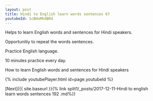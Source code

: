 ```yaml
---
layout: post
title: Hindi to English learn words sentences 67 
youtubeId: 1cBHoMhdBR4
---
```

 
 
Helps to learn English words and sentences for Hindi speakers.

Opportunitiy to repeat the words sentences. 

Practice English language. 
 
10 minutes practice every day. 
 
How to learn English words and sentences for Hindi speakers 
 
{% include youtubePlayer.html id=page.youtubeId %}
 
 
[Next]({{ site.baseurl }}{% link  split1/_posts/2017-12-11-Hindi to english learn words sentences 192 .md%})
 
